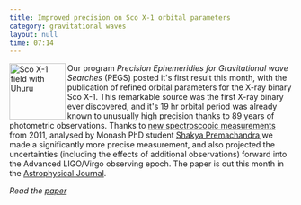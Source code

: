 ```yaml
---
title: Improved precision on Sco X-1 orbital parameters
category: gravitational waves
layout: null
time: 07:14
---
```

<!-- converted from blosxom format post by dkg 22.1.2022 -->
  <!---- Begin .post ---->
<a href="http://chandra.harvard.edu/xray_sources/sco/sco.html" title="The Story of Sco X-1"><img src="http://chandra.harvard.edu/graphics/xray_sources/position.gif" width="100" align="left" alt="Sco X-1 field with Uhuru"></a>
Our program <em>Precision Ephemeridies for Gravitational wave
Searches</em> (PEGS) posted it's first result this month, with the
publication of refined orbital parameters for the X-ray binary Sco X-1.
This remarkable source was the first X-ray binary ever discovered, and
it's 19&nbsp;hr orbital period was already known to unusually high
precision thanks to 89 years of photometric observations. Thanks to 
<a href="/~dgallow/cgi-bin/blosxom.cgi/gravitational%20waves/lapalma.html">new
spectroscopic measurements</a> from 2011, analysed by Monash PhD student 
<a href="http://monash.edu/science/about/schools/physics/people/students/premachandra.html">Shakya Premachandra</a>,we made a significantly more
precise measurement, and also projected the uncertainties (including the
effects of additional observations) forward into the Advanced LIGO/Virgo
observing epoch. The paper is out this month in the 
<a href="http://iopscience.iop.org/0004-637X">Astrophysical Journal</a>.
</p>
<p><em>Read the <a href="http://stacks.iop.org/0004-637X/781/14">paper</a></em></p>
